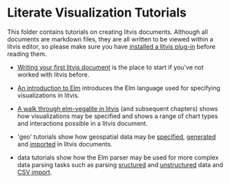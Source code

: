 # Literate Visualization Tutorials

This folder contains tutorials on creating litvis documents. Although all documents are markdown files, they are all written to be viewed within a litvis editor, so please make sure you have [installed a litvis plug-in](../../README.md) before reading them.

- [Writing your first litvis document](introduction/intro1.md) is the place to start if you've not worked with litvis before.

- [An introduction to Elm](introducingElm/elmIntroduction1.md) introduces the Elm language used for specifying visualizations in litvis.

- [A walk through elm-vegalite in litvis](elmVegaliteWalkthrough/elmVegaliteWalkthrough1.md) (and subsequent chapters) shows how visualizations may be specified and shows a range of chart types and interactions possible in a litvis document.

- 'geo' tutorials show how geospatial data may be [specified](geoTutorials/geoFormats.md), [generated](geoTutorials/geoGenerating.md) and [imported](geoTutorials/geoImporting.md) in litvis documents.

- data tutorials show how the Elm parser may be used for more complex data parsing tasks such as parsing [sructured](dataTutorials/assemblyParsing.md) and [unstructured](dataTutorials/unstructuredTextParsing.md) data and [CSV import](dataTutorials/csvParsing.md).
